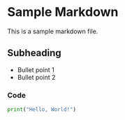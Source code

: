# Sample Markdown

This is a sample markdown file.

## Subheading

- Bullet point 1
- Bullet point 2

### Code

```python
print("Hello, World!")
